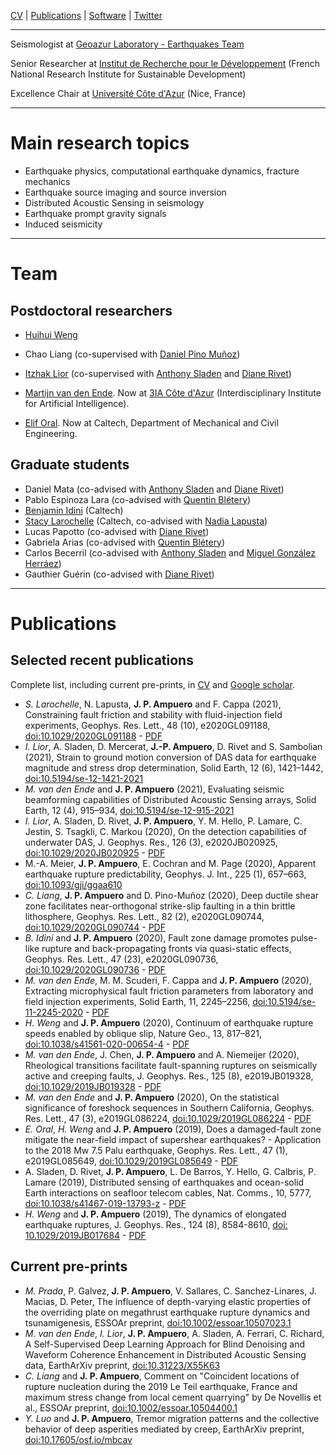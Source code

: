 [CV](https://www.dropbox.com/s/0anud35gma53n0r/CV%20Ampuero.pdf?dl=0) | [Publications](https://scholar.google.com/citations?user=RHXdl6EAAAAJ) | [Software](https://github.com/jpampuero) | [Twitter](https://twitter.com/DocTerremoto)

---

Seismologist at [Geoazur Laboratory - Earthquakes Team](https://geoazur.oca.eu/fr/rech-seismes-geoazur )

Senior Researcher at [Institut de Recherche pour le Développement](https://en.ird.fr/) (French National Research Institute for Sustainable Development)

Excellence Chair at [Université Côte d'Azur](https://univ-cotedazur.fr/) (Nice, France)

---

# Main research topics

- Earthquake physics, computational earthquake dynamics, fracture mechanics
- Earthquake source imaging and source inversion
- Distributed Acoustic Sensing in seismology
- Earthquake prompt gravity signals
- Induced seismicity

---

# Team

## Postdoctoral researchers

- [Huihui Weng](https://huihuiweng.wixsite.com/mysite)
- Chao Liang (co-supervised with [Daniel Pino Muñoz](https://www.cemef.minesparis.psl.eu/en/presentation/team-csm/))
- [Itzhak Lior](https://scholar.google.co.il/citations?user=lNQ-YMUAAAAJ&hl=en) (co-supervised with [Anthony Sladen](https://asladen.github.io/) and [Diane Rivet](https://sites.google.com/view/dianerivet/home))

- [Martijn van den Ende](https://martijnvandenende.nl/). Now at [3IA Côte d'Azur](https://3ia.univ-cotedazur.eu/) (Interdisciplinary Institute for Artificial Intelligence). 
- [Elif Oral](https://elifo.github.io/). Now at Caltech, Department of Mechanical and Civil Engineering.

## Graduate students

- Daniel Mata     (co-advised with [Anthony Sladen](https://asladen.github.io/) and [Diane Rivet](https://sites.google.com/view/dianerivet/home))
- Pablo Espinoza Lara	(co-advised with [Quentin Blétery](https://sites.google.com/site/quentinbletery/))
- [Benjamin Idini](http://web.gps.caltech.edu/~bidiniza/)		(Caltech)
- [Stacy Larochelle](http://www.seismolab.caltech.edu/larochelle_s.html) 	(Caltech, co-advised with [Nadia Lapusta](https://www.lapusta.caltech.edu/))
- Lucas Papotto		(co-advised with [Diane Rivet](https://sites.google.com/view/dianerivet/home))
- Gabriela Arias		(co-advised with [Quentin Blétery](https://sites.google.com/site/quentinbletery/))
- Carlos Becerril		(co-advised with [Anthony Sladen](https://asladen.github.io/) and [Miguel González Herráez](https://www.uah.es/es/estudios/profesor/Miguel-Gonzalez-Herraez/))
- Gauthier Guérin 	(co-advised with [Diane Rivet](https://sites.google.com/view/dianerivet/home))

---

# Publications

## Selected recent publications

Complete list, including current pre-prints, in [CV](https://www.dropbox.com/s/0anud35gma53n0r/CV%20Ampuero.pdf?dl=0) and [Google scholar](https://scholar.google.com/citations?user=RHXdl6EAAAAJ).

- *S. Larochelle*, N. Lapusta, **J. P. Ampuero** and F. Cappa (2021), Constraining fault friction and stability with fluid-injection field experiments, Geophys. Res. Lett., 48 (10), e2020GL091188, [doi:10.1029/2020GL091188](https://doi.org/10.1029/2020GL091188) - [PDF](https://doi.org/10.1002/essoar.10504514.2)
- *I. Lior*, A. Sladen, D. Mercerat, **J.-P. Ampuero**, D. Rivet and S. Sambolian (2021), Strain to ground motion conversion of DAS data for earthquake magnitude and stress drop determination, Solid Earth, 12 (6), 1421–1442, [doi:10.5194/se-12-1421-2021](https://doi.org/10.5194/se-12-1421-2021)
- *M. van den Ende* and **J. P. Ampuero** (2021), Evaluating seismic beamforming capabilities of Distributed Acoustic Sensing arrays, Solid Earth, 12 (4), 915–934, [doi:10.5194/se-12-915-2021](https://doi.org/10.5194/se-12-915-2021)
- *I. Lior*, A. Sladen, D. Rivet, **J. P. Ampuero**, Y. M. Hello, P. Lamare, C. Jestin, S. Tsagkli, C. Markou (2020), On the detection capabilities of underwater DAS, J. Geophys. Res., 126 (3), e2020JB020925, [doi:10.1029/2020JB020925](https://doi.org/10.1029/2020JB020925) - [PDF](https://doi.org/10.1002/essoar.10504330.1)
- M.-A. Meier, **J. P. Ampuero**, E. Cochran and M. Page (2020), Apparent earthquake rupture predictability, Geophys. J. Int., 225 (1), 657–663, [doi:10.1093/gji/ggaa610](https://academic.oup.com/gji/advance-article/doi/10.1093/gji/ggaa610/6054996?guestAccessKey=65dc3036-395d-4384-a735-ea9e47ce40ca)
- *C. Liang*, **J. P. Ampuero** and D. Pino-Muñoz (2020), Deep ductile shear zone facilitates near-orthogonal strike-slip faulting in a thin brittle lithosphere, Geophys. Res. Lett., 82 (2), e2020GL090744, [doi:10.1029/2020GL090744](https://doi.org/10.1029/2020GL090744) - [PDF](https://eartharxiv.org/fp8xq/)
- *B. Idini* and **J. P. Ampuero** (2020), Fault zone damage promotes pulse-like rupture and back-propagating fronts via quasi-static effects, Geophys. Res. Lett., 47 (23), e2020GL090736, [doi:10.1029/2020GL090736](https://doi.org/10.1029/2020GL090736) - [PDF](https://eartharxiv.org/v8xr2/)
- *M. van den Ende*, M. M. Scuderi, F. Cappa and **J. P. Ampuero** (2020), Extracting microphysical fault friction parameters from laboratory and field injection experiments, Solid Earth, 11, 2245–2256, [doi:10.5194/se-11-2245-2020](https://doi.org/10.5194/se-11-2245-2020) - [PDF](https://se.copernicus.org/articles/11/2245/2020/se-11-2245-2020.pdf)
- *H. Weng* and **J. P. Ampuero** (2020), Continuum of earthquake rupture speeds enabled by oblique slip, Nature Geo., 13, 817–821, [doi:10.1038/s41561-020-00654-4](https://www.nature.com/articles/s41561-020-00654-4) - [PDF](https://eartharxiv.org/tw4ju/)
- *M. van den Ende*, J. Chen, **J. P. Ampuero** and A. Niemeijer (2020), Rheological transitions facilitate fault-spanning ruptures on seismically active and creeping faults, J. Geophys. Res., 125 (8), e2019JB019328, [doi:10.1029/2019JB019328](https://doi.org/10.1029/2019JB019328) - [PDF](https://eartharxiv.org/aj2br/)
- *M. van den Ende* and **J. P. Ampuero** (2020), On the statistical significance of foreshock sequences in Southern California, Geophys. Res. Lett., 47 (3), e2019GL086224, [doi:10.1029/2019GL086224](https://doi.org/10.1029/2019GL086224) - [PDF](https://eartharxiv.org/nmwkx/)
- *E. Oral*, *H. Weng* and **J. P. Ampuero** (2019), Does a damaged-fault zone mitigate the near-field impact of supershear earthquakes? - Application to the 2018 Mw 7.5 Palu earthquake, Geophys. Res. Lett., 47 (1), e2019GL085649, [doi:10.1029/2019GL085649](https://doi.org/10.1029/2019GL085649) - [PDF](https://eartharxiv.org/5nugq/)
- A. Sladen, D. Rivet, **J. P. Ampuero**, L. De Barros, Y. Hello, G. Calbris, P. Lamare (2019), Distributed sensing of earthquakes and ocean-solid Earth interactions on seafloor telecom cables, Nat. Comms., 10, 5777, [doi:10.1038/s41467-019-13793-z](https://doi.org/10.1038/s41467-019-13793-z) - [PDF](https://eartharxiv.org/ekrfy/)
- *H. Weng* and **J. P. Ampuero** (2019), The dynamics of elongated earthquake ruptures, J. Geophys. Res., 124 (8), 8584-8610, [doi: 10.1029/2019JB017684](https://doi.org/10.1029/2019JB017684) - [PDF](https://eartharxiv.org/9yq8n/)


## Current pre-prints

- *M. Prada*, P. Galvez, **J. P. Ampuero**, V. Sallares, C. Sanchez-Linares, J. Macias, D. Peter, The influence of depth-varying elastic properties of the overriding plate on megathrust earthquake rupture dynamics and tsunamigenesis, ESSOAr preprint, [doi:10.1002/essoar.10507023.1](https://doi.org/10.1002/essoar.10507023.1)
- *M. van den Ende*, *I. Lior*, **J. P. Ampuero**, A. Sladen, A. Ferrari, C. Richard, A Self-Supervised Deep Learning Approach for Blind Denoising and Waveform Coherence Enhancement in Distributed Acoustic Sensing data, EarthArXiv preprint, [doi:10.31223/X55K63](https://doi.org/10.31223/X55K63)
- *C. Liang* and **J. P. Ampuero**, Comment on "Coincident locations of rupture nucleation during the 2019 Le Teil earthquake, France and maximum stress change from local cement quarrying" by De Novellis et al., ESSOAr preprint, [doi:10.1002/essoar.10504400.1](https://doi.org/10.1002/essoar.10504400.1)
- *Y. Luo* and **J. P. Ampuero**, Tremor migration patterns and the collective behavior of deep asperities mediated by creep, EarthArXiv preprint, [doi:10.17605/osf.io/mbcav](https://eartharxiv.org/mbcav/)

